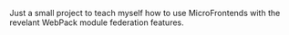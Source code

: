 Just a small project to teach myself how to use MicroFrontends with the revelant WebPack module federation features.
